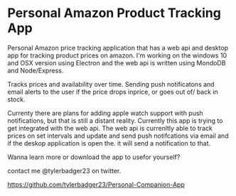 # Personal Amazon Product Tracking App
Personal Amazon price tracking  application that has a web api and desktop app for tracking product prices on amazon. I'm working on the windows 10 and OSX version using Electron and the web api is written using MondoDB and Node/Express. 

Tracks prices and availability over time. Sending push notificatons and email alerts to the user if the price drops inprice, or goes out of/ back in stock. 

Currenty there are plans for adding apple watch support with push notifications, but that is still a distant reality. 
Currently this app is trying to get integrated with the web api. The web api is currenltly able to track prices on set intervals and update and send push notifcations via email and if the deskop application is open the. it will send a notification to that. 



Wanna learn more or download the app to usefor yourself? 

contact me @tylerbadger23 on twitter. 

https://github.com/tylerbadger23/Personal-Companion-App
